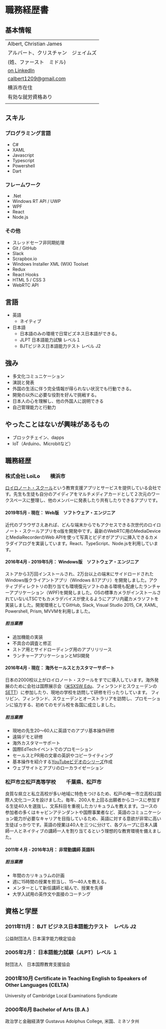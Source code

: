 # 職務経歴書

## 基本情報

||
|:-----|
| Albert, Christian James |
| アルバート、クリスチャン　ジェイムズ |
| (姓、ファースト　ミドル) |
|[on LinkedIn](https://www.linkedin.com/in/christianjamesalbert/)|
|[calbert1209@gmail.com](mailto:calbert1209@gmail.com)|
|横浜市在住|
|有効な就労資格あり|
||

## スキル

### プログラミング言語

- C#
- XAML
- Javascript
- Typescript
- Powershell
- Dart

### フレームワーク

- .Net
- Windows RT API / UWP
- WPF
- React
- Node.js

### その他

- スレッドセーフ非同期処理
- Git / GitHub
- Slack
- Scrapbox.io
- Windows Installer XML (WIX) Toolset
- Redux
- React Hooks
- HTML 5 / CSS 3
- WebRTC API

## 言語

- 英語
  - ネイティブ
- 日本語
  - 日本語のみの環境で日常ビズネス日本語ができる。
  - JLPT 日本語能力試験 レベル１
  - BJTビジネス日本語能力テスト レベル J2

## 強み

- 多文化コミュニケーション
- 演説と発表
- 外国の生活に伴う完全情報が得られない状況でも行動できる。
- 開発の以外に必要な役割を好んで挑戦する。
- 日本人の心を理解し、他の外国人に説明できる
- 自己管理能力と行動力

## やったことはないが興味があるもの

- ブロックチェイン、dapps
- IoT（Arduino、Microbitなど）

## 職務経歴

### 株式会社 LoiLo　　横浜市

[ロイロノート・スクール](https://n.loilo.tv/ja)という教育支援アプリとサービスを提供している会社です。先生も生徒も自分のアイディアをマルチメディアカードとして２次元のワークスペースに整理し、他のメンバーに発表したり共有したりできるアプリです。

#### 2019年5月 - 現在： Web版　ソフトウェア・エンジニア

近代のブラウザさえあれば、どんな端末からでもアクセスできる次世代のロイロノート・スクールアプリをα版を開発中です。最新のWebRTC用のMediaDeviceとMediaRecorderのWeb APIを使って写真とビデオがアプリに挿入できるカメラダイアログを実装しています。React、TypeScript、Node.jsを利用しています。

#### 2016年4月 - 2019年5月： Windows版　ソフトウェア・エンジニア

ストアから3万回インストールされ、2万台以上の端末にサイドロードされたWindows版クライアントアプリ（Windows 8.1アプリ）を開発しました。アクティブディレクトリの割り当ても環境復元ソフトのある環境も配慮したランチャーアプリケーション（WPF)を開発しました。OSの標準カメラがインストールされていないLTSCでもカメラデバイスが使えるようにアプリ内蔵カメラソフトを実装しました。開発環境としてGitHub, Slack, Visual Studio 2015, C#, XAML, Powershell, Prism, MVVMを利用しました。

##### 担当業務

- 追加機能の実装
- 不具合の調査と修正
- ストア用とサイドローディング用のアプリリリース
- ランチャーアプリケーションとMSI開発

#### 2016年4月 - 現在： 海外セールスとカスタマーサポート

日本の2000校以上がロイロノート・スクールをすでに導入しています。海外発展のために会社は国際展示会（[米SXSW Edu](https://www.sxswedu.com/)、フィンランドとスウェーデンの[SETT](https://www.settdagarna.se/en/)）に参加したり、現地の学校を訪問して研修を行ったりしています。
フィリピン、フィンランド、スウェーデンとオーストラリアを訪問し、プロモーションに協力する、初めてのモデル校を各国に成立しました。

##### 担当業務

- 現地の先生20～60人に英語でのアプリ基本操作研修
- 遠隔デモと研修
- 海外カスタマーサポート
- 国際EdTechイベントでのプロモーション
- セールスとPR用の文章の英訳やコピーライティング
- 基本操作を紹介する[YouTubeビデオのシリーズ](https://www.youtube.com/playlist?list=PLf-CvxM4vEYvKyCuK0x1Jh_y8ePlzdvoo)作成
- ウェブサイトとアプリのローカライゼーション

### 松戸市立松戸高等学校　　千葉県、松戸市

良質な県立と私立高校が多い地域に特色をつけるため、松戸の唯一市立高校は国際人文化コースを設けました。毎年、200人を上回る出願者からコースに参加する生徒40人を選抜し、文系科目を重視したカリキュラムを教えます。コースの参加者の多くはキャビンアテンダントや国際事業者など、英語のコミュニケーション能力が必要なキャリアを目指しているため、英語に対する意欲が非常に高い生徒ばっかりです。英語の授業は40人を三つに分けて、各グループに日本人講師一人とネイティブの講師一人を割り当てるという理想的な教育環境を備えました。

#### 2011年４月 - 2016年3月： 非常勤講師 英語科

##### 担当業務

- 年間のカリキュラムの計画
- 週に15時間の授業を担当し、15～40人を教える。
- メンターとして新任講師と組んで、授業を先導
- 大学入試用の英作文や面接のコーチング


## 資格と学歴

### 2011年11月： BJT ビジネス日本語能力テスト　レベル J2

公益財団法人 日本漢字能力検定協会

### 2005年2月： 日本語能力試験（JLPT）レベル １

財団法人　日本国際教育支援協会

### 2001年10月 Certificate in Teaching English to Speakers of Other Languages (CELTA)

University of Cambridge Local Examinations Syndicate

### 2000年6月 Bachelor of Arts (B.A.)

政治学と金融経済学
Gustavus Adolphus College, 米国、ミネソタ州
